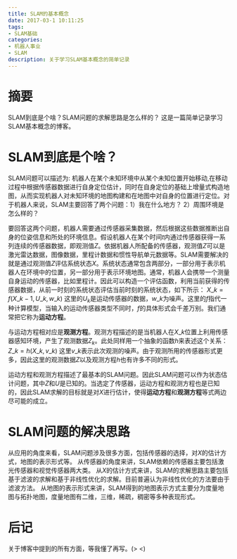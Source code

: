 ```yaml
---
title: SLAM的基本概念
date: 2017-03-1 10:11:25
tags: 
- SLAM基础 
categories:
- 机器人事业
- SLAM
description: 关于学习SLAM基本概念的简单记录
---
```

<!-- more -->

# 摘要
SLAM到底是个啥？SLAM问题的求解思路是怎么样的？
这是一篇简单记录学习SLAM基本概念的博客。

# SLAM到底是个啥？
SLAM问题可以描述为: 机器人在某个未知环境中从某个未知位置开始移动,在移动过程中根据传感器数据进行自身定位估计，同时在自身定位的基础上增量式构造地图，从而实现机器人对未知环境的地图构建和在地图中对自身的位置进行定位。对于机器人来说，SLAM主要回答了两个问题：1）我在什么地方？ 2）周围环境是怎么样的？

要回答这两个问题，机器人需要通过传感器采集数据，然后根据这些数据推断出自身的位姿信息和所处的环境信息。假设机器人在某个时间$t$内通过传感器获得一系列连续的传感器数据，即观测值$Z$。依据机器人所配备的传感器，观测值$Z$可以是激光雷达数据，图像数据，里程计数据和惯性导航单元数据等。SLAM需要解决的就是通过观测值$Z$评估系统状态$X$。系统状态通常包含两部分，一部分用于表示机器人在环境中的位置，另一部分用于表示环境地图。通常，机器人会携带一个测量自身运动的传感器，比如里程计。因此可以构造一个评估函数，利用当前获得的传感器数据，从前一时刻的系统状态评估当前时刻的系统状态，如下所示：
$X\_k=f(X\_{k-1}, U\_k,w\_k)$
这里的$U_k$是运动传感器的数据，$w\_k$为噪声。这里的$f$指代一种计算模型，当输入的运动传感器类型不同时，$f$的具体形式会千差万别。我们通常把它称为**运动方程**。

与运动方程相对应是**观测方程**。观测方程描述的是当机器人在$X\_k$位置上利用传感器感知环境，产生了观测数据$Z_k$。此处同样用一个抽象的函数$h$来表述这个关系：
$Z\_k = h(X\_k, v\_k)$
这里$v\_k$表示此次观测的噪声。由于观测所用的传感器形式更多，因此这里的观测数据$Z$以及观测方程$h$也有许多不同的形式。

运动方程和观测方程描述了最基本的SLAM问题。因此SLAM问题可以作为状态估计问题，其中$Z$和$U$是已知的。当选定了传感器，运动方程和观测方程也是已知的，因此SLAM求解的目标就是对$X$进行估计，使得**运动方程**和**观测方程**等式两边尽可能的成立。

# SLAM问题的解决思路
从应用的角度来看，SLAM问题涉及很多方面，包括传感器的选择，对$X$的估计方式，地图的表示形式等。
从传感器的角度来讲，SLAM依赖的传感器主要包括激光传感器和视觉传感器两大类。
从$X$的估计方式来讲，SLAM的求解思路主要包括基于滤波的求解和基于非线性优化的求解。目前普遍认为非线性优化的方法要由于滤波方法。
从地图的表示形式来讲，SLAM得到的地图表示方式主要分为度量地图与拓扑地图，度量地图有二维，三维，稀疏，稠密等多种表现形式。


# 后记
关于博客中提到的所有方面，等我懂了再写。(> <)






